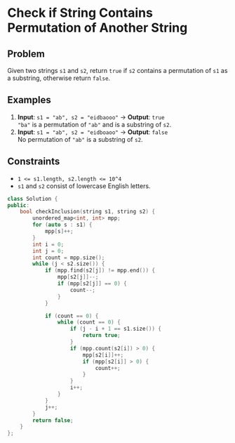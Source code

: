 # Check if String Contains Permutation of Another String

## Problem
Given two strings `s1` and `s2`, return `true` if `s2` contains a permutation of `s1` as a substring, otherwise return `false`.

## Examples
1. **Input**: `s1 = "ab", s2 = "eidbaooo"` → **Output**: `true`  
   `"ba"` is a permutation of `"ab"` and is a substring of `s2`.
2. **Input**: `s1 = "ab", s2 = "eidboaoo"` → **Output**: `false`  
   No permutation of `"ab"` is a substring of `s2`.

## Constraints
- `1 <= s1.length, s2.length <= 10^4`
- `s1` and `s2` consist of lowercase English letters.

```c++
class Solution {
public:
    bool checkInclusion(string s1, string s2) {
        unordered_map<int, int> mpp;
        for (auto s : s1) {
            mpp[s]++;
        }
        int i = 0;
        int j = 0;
        int count = mpp.size();
        while (j < s2.size()) {
            if (mpp.find(s2[j]) != mpp.end()) {
                mpp[s2[j]]--;
                if (mpp[s2[j]] == 0) {
                    count--;
                }
            }

            if (count == 0) {
                while (count == 0) {
                    if (j - i + 1 == s1.size()) {
                        return true;
                    }
                    if (mpp.count(s2[i]) > 0) {
                        mpp[s2[i]]++;
                        if (mpp[s2[i]] > 0) {
                            count++;
                        }
                    }
                    i++;
                }
            }
            j++;
        }
        return false;
    }
};
```